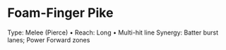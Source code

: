 # Foam-Finger Pike
Type: Melee (Pierce) • Reach: Long • Multi-hit line
Synergy: Batter burst lanes; Power Forward zones
